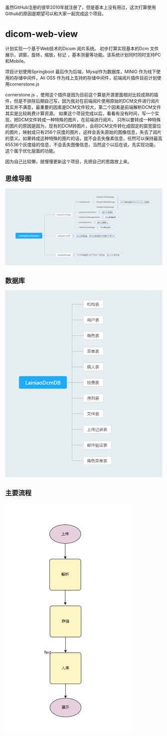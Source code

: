 

虽然GitHub注册的很早2010年就注册了，但是基本上没有用过，这次打算使用Github的原因是期望可以和大家一起完成这个项目。

# dicom-web-view

计划实现一个基于Web技术的Dicom 阅片系统。 初步打算实现基本的Dcm 文件展示，调窗，旋转，缩放，标记 ，基本测量等功能。该系统计划同时同时支持PC和Mobile。

项目计划使用Springboot 最后作为后端，Mysql作为数据库，MINIO 作为线下使用的存储中间件，Ali OSS 作为线上支持的存储中间件，前端阅片插件目前计划使用cornerstone.js

cornerstone.js ，使用这个插件是因为目前这个算是开源里面相对比较成熟的插件，但是不排除后期自己写，因为我对在前端阅片使用原始的DCM文件进行阅片其实并不满意，最重要的因素是DCM文件较大，第二个因素是前端解析DCM文件其实是比较耗费计算资源。 如果这个项目完成以后，看看有没有时间，写一个实现，把DCM文件转成一种特殊的图片，在前端进行阅片。 只所以要转成一种特殊的图片的原因是因为，现有的DCM转图片，会将DCM文件转化成固定的窗宽窗位的图片，映射成只有256个灰度的图片，这样会丢失原始的图像信息，失去了阅片的意义。如果转成这种特殊的图片的话，就不会丢失像素信息，任然可以保持最高65536个灰度级的信息，不会丢失图像信息，当然这个以后在说，先实现功能，这个属于优化层面的功能。

 
因为自己比较懒，就慢慢更新这个项目，先把自己的思路放上来。
 
思维导图
------------
 
![image](https://github.com/lainiao/dicom-web-view/blob/master/document/img/1.png)
 
数据库
-----------
![image](https://github.com/lainiao/dicom-web-view/blob/master/document/img/2.png)
 
主要流程
-------------
![image](https://github.com/lainiao/dicom-web-view/blob/master/document/img/3.png)


